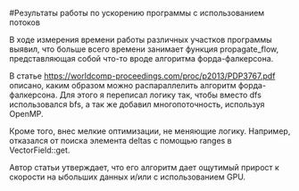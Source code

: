 #Результаты работы по ускорению программы с использованием потоков

В ходе измерения времени работы различных участков программы выявил, что больше всего времени занимает функция 
propagate_flow, представляющая собой что-то вроде алгоритма форда-фалкерсона.

В статье https://worldcomp-proceedings.com/proc/p2013/PDP3767.pdf описано, каким образом можно распараллелить алгоритм форда-фалкерсона.
Для этого я переписал логику так, чтобы вместо dfs использовался bfs, а так же добавил многопоточность, используя OpenMP.

Кроме того, внес мелкие оптимизации, не меняющие логику. Например, отказался от поиска элемента deltas с помощью ranges в VectorField::get.

Автор статьи утверждает, что его алгоритм дает ощутимый прирост к скорости на ыбольших данных и/или с использованием GPU.
